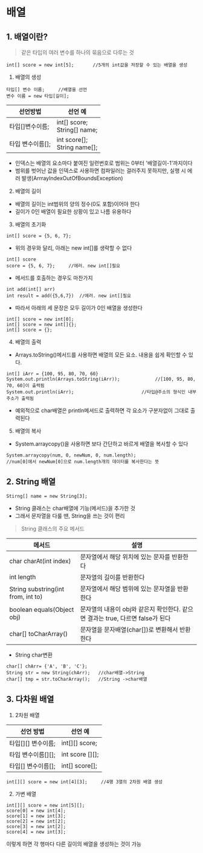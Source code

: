 # 배열
## 1. 배열이란?
>같은 타입의 여러 변수를 하나의 묶음으로 다루는 것
```
int[] score = new int[5];       //5개의 int값을 저장할 수 있는 배열을 생성 
```

1. 배열의 생성
```
타입[] 변수 이름;     //배열을 선언
변수 이름 = new 타입[길이];
```
선언방법|선언 예
---|---
타입[]변수이름;| int[] score;<br> String[] name;
타입 변수이름[];| int score[];<br> String name[];

* 인덱스는 배열의 요소마다 붙여진 일련번호로 범위는 0부터 '배열길이-1'까지이다
* 범위를 벗어난 값을 인덱스로 사용하면 컴파일러는 걸러주지 못하지만, 실행 시 에러 발생(ArrrayIndexOutOfBoundsException)
  
2. 배열의 길이
* 배열의 길이는 int범위의 양의 정수(0도 포함)이어야 한다
* 길이가 0인 배열이 필요한 상황이 있고 나름 유용하다
 
3. 배열의 초기화
```
int[] score = {5, 6, 7};
```
* 위의 경우와 달리, 아래는 new int[]를 생략할 수 없다
```
int[] score
score = {5, 6, 7};     //에러. new int[]필요
```
* 메서드를 호출하는 경우도 마찬가지
```
int add(int[] arr)
int result = add({5,6,7})  //에러. new int[]필요
```

* 따라서 아래의 세 문장은 모두 길이가 0인 배열을 생성한다
```
int[] score = new int[0];
int[] score = new int[]{};
int[] score = {};
```

4. 배열의 출력
* Arrays.toString()메서드를 사용하면 배열의 모든 요소. 내용을 쉽게 확인할 수 있다.

```
int[] iArr = {100, 95, 80, 70, 60}
System.out.println(Arrays.toString(iArr));             //[100, 95, 80, 70, 60]이 출력됨
System.out.println(iArr);                         //타입@주소의 형식인 내부 주소가 출력됨
```
* 예외적으로 char배열은 println메서드로 출력하면 각 요소가 구분자없이 그대로 출력된다
  
5. 배열의 복사
* System.arraycopy()을 사용하면 보다 간단하고 바르게 배열을 복사할 수 있다

```
System.arraycopy(num, 0, newNum, 0, num.length); 
//num[0]에서 newNum[0]으로 num.length개의 데이터를 복사한다는 뜻
```


## 2. String 배열

```
Stirng[] name = new String[3];
```
* String 클래스는 char배열에 기능(메서드)을 추가한 것
* 그래서 문자열을 다룰 땐, String을 쓰는 것이 편리
  
> String 클래스의 주요 메서드

메서드|설명
---|---
char charAt(int index)|문자열에서 해당 위치에 있는 문자를 반환한다
int length|문자열의 길이를 반환한다
String substring(int from, int to)|문자열에서 해당 범위에 있는 문자열을 반환한다
boolean equals(Object obj)|문자열의 내용이 obj와 같은지 확인한다. 같으면 결과는 true, 다르면 false가 된다
char[] toCharArray()|문자열을 문자배열(char[])로 변환해서 반환한다

* String char변환

```
char[] chArr= {'A', 'B', 'C'};
String str = new String(chArr);   //char배열->String
char[] tmp = str.toCharArray();   //String ->char배열
```

## 3. 다차원 배열

1. 2차원 배열

선언 방법|선언 예
---|---
타입[][] 변수이름;|int[][] score;
타입 변수이름[][];|int score [][];
타입[] 변수이름[];|int[] score[];

```
int[][] score = new int[4][3];     //4행 3열의 2차원 배열 생성
```
2. 가변 배열

```
int[][] score = new int[5][];
score[0] = new int[4];
score[1] = new int[3];
score[2] = new int[2];
score[3] = new int[2];
score[4] = new int[3];
```
이렇게 하면 각 행마다 다른 길이의 배열을 생성하는 것이 가능